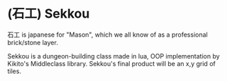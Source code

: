 (石工) Sekkou
======

石工 is japanese for "Mason", which we all know of as a professional brick/stone layer.

Sekkou is a dungeon-building class made in lua, OOP implementation by Kikito's Middleclass library. Sekkou's final product will be an x,y grid of tiles.
